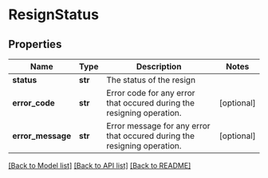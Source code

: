 # ResignStatus

## Properties
Name | Type | Description | Notes
------------ | ------------- | ------------- | -------------
**status** | **str** | The status of the resign | 
**error_code** | **str** | Error code for any error that occured during the resigning operation. | [optional] 
**error_message** | **str** | Error message for any error that occured during the resigning operation. | [optional] 

[[Back to Model list]](../README.md#documentation-for-models) [[Back to API list]](../README.md#documentation-for-api-endpoints) [[Back to README]](../README.md)


